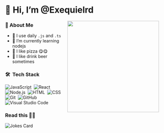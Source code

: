 
# 👋 Hi, I’m @Exequielrd
<img src="https://media.giphy.com/media/9pffrT1fatfOg/giphy.gif" width="300px" align="right">


### 🤵 About Me
- 🤔 I use daily ```.js``` and ```.ts```
- 🌱 I’m currently learning nodejs
- 🍕 I like pizza 😋😋
- 🍺 I like drink beer sometimes

### 🛠 &nbsp;Tech Stack

![JavaScript](https://img.shields.io/badge/-JavaScript-05122A?style=flat&logo=javascript)&nbsp;
![React](https://img.shields.io/badge/-React-05122A?style=flat&logo=react)&nbsp;
![Node.js](https://img.shields.io/badge/-Node.js-05122A?style=flat&logo=node.js)&nbsp;
![HTML](https://img.shields.io/badge/-HTML-05122A?style=flat&logo=HTML5)&nbsp;
![CSS](https://img.shields.io/badge/-CSS-05122A?style=flat&logo=CSS3&logoColor=1572B6)&nbsp;
![Git](https://img.shields.io/badge/-Git-05122A?style=flat&logo=git)&nbsp;
![GitHub](https://img.shields.io/badge/-GitHub-05122A?style=flat&logo=github)&nbsp;
![Visual Studio Code](https://img.shields.io/badge/-Visual%20Studio%20Code-05122A?style=flat&logo=visual-studio-code&logoColor=007ACC)&nbsp;

### Read this 🤣🤣
<img src="https://readme-jokes.vercel.app/api" alt="Jokes Card" />

